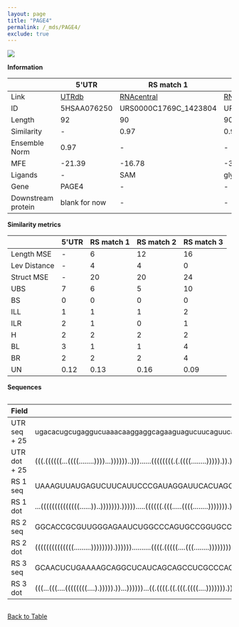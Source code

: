 ```yaml
---
layout: page
title: "PAGE4"
permalink: /_mds/PAGE4/
exclude: true
---
```




![](../../alns_9.28.22/aln_5HSAA076250_0.974.png?raw=true)


**Information**

| | 5'UTR       | RS match 1   | RS match 2  | RS match 3 |
| ---- | ----------- | ----------- | ----------- | ----------- |
| Link | <a href="http://utrdb.ba.itb.cnr.it/getutr/5HSAA076250/1" target="_blank" rel="noopener noreferrer">UTRdb</a>   | <a href="https://rnacentral.org/rna/URS0000C1769C/1423804" target="_blank" rel="noopener noreferrer">RNAcentral</a>     |<a href="https://rnacentral.org/rna/URS0000C224B2/1461693" target="_blank" rel="noopener noreferrer">RNAcentral</a>  | <a href="https://rnacentral.org/rna/URS0000D91832/40571" target="_blank" rel="noopener noreferrer">RNAcentral</a>   |
| ID | 5HSAA076250     | URS0000C1769C_1423804     | URS0000C224B2_1461693     | URS0000D91832_40571     |
| Length | 92     |  90    | 90   |  92    |
| Similarity | - | 0.97 | 0.97 | 0.97 |
| Ensemble Norm | 0.97 | - | - | - |
| MFE | -21.39 | -16.78 | -37.37 | -27.99 |
| Ligands | - | SAM | glycine | glycine |
| Gene | PAGE4 | - | - | - |
| Downstream protein | blank for now    |    -    | -  | - |


**Similarity metrics**

| | 5'UTR       | RS match 1   | RS match 2  | RS match 3 |
| ---- | ----------- | ----------- | ----------- | ----------- |
| Length MSE | - | 6 | 12 | 16 |
| Lev Distance | - | 4 | 4 | 0 |
| Struct MSE | - | 20 | 20 | 24 |
| UBS| 7 | 6 | 5 | 10 |
| BS | 0 | 0 | 0 | 0 |
| ILL | 1 | 1 | 1 | 2 |
| ILR | 2 | 1 | 0 | 1 |
| H | 2 | 2 | 2 | 2 |
| BL | 3 | 1 | 1 | 4 |
| BR | 2 | 2 | 2 | 4 |
| UN | 0.12 | 0.13 | 0.16 | 0.09 |

**Sequences**


<div style="overflow-x:auto;">

<table>
<colgroup>
<col width="30%" />
<col width="70%" />
</colgroup>
<thead>
<tr class="header">
<th>Field</th>
<th>Description</th>
</tr>
</thead>
<tbody>
<tr>
<td markdown="span">UTR seq + 25 </td>
<td markdown="span"> ugacacugcugaggucuaaacaaggaggcagaaguagucuucaguucacgaucuucuaguugcagcgATGAGTGCACGAGTGAGATCAAGAT </td>
</tr>
<tr>
<td markdown="span">UTR dot + 25  </td>
<td markdown="span"> (((.((((((...((((........))))...))))))..)))......((((((((.(.((((........))))).)).)))))).....
</td>
</tr>


<tr>
<td markdown="span">RS 1 seq </td>
<td markdown="span"> UAAAGUUAUGAGUCUUCAUUCCCGAUAGGAUUCACUAGCUCUAGUGAAGAUGCCUUGUAACCGAAAAACGAAUUGGGGGAAUUUUUUAUG
</td>
</tr>


<tr>
<td markdown="span">RS 1 dot </td>
<td markdown="span"> ...((((((((((((((......))..))))))).))))).....((((((.(((.....((((........))))))).))))))....
</td>
</tr>


<tr>
<td markdown="span">RS 2 seq </td>
<td markdown="span"> GGCACCGCGUUGGGAGAAUCUGGCCCAGUGCCGGUGCCGAAGGAGCAACCGCCCCGGUAAACUCUCAGGCCCCAGGACCGGCGCGGCAAA
</td>
</tr>


<tr>
<td markdown="span">RS 2 dot </td>
<td markdown="span"> ((((((((((((((.........)))))))).))))))..........((((.(((((....(((........)))))))).))))....
</td>
</tr>


<tr>
<td markdown="span">RS 3 seq </td>
<td markdown="span"> GCAACUCUGAAAAGCAGGCUCAUCAGCAGCCUCGCCCACGGUGCAAGCCACUUCGGUGGUGAAGCUCUCAGGCUCAUGACAGAGGGGGAGGC
</td>
</tr>


<tr>
<td markdown="span">RS 3 dot </td>
<td markdown="span"> (((...(((....((((((((....).))))).))...))))))...((.((((.((.(((.((((....))))))).)).)))))).....
</td>
</tr>

</tbody>
</table>


</div>


[Back to Table](../../display)
